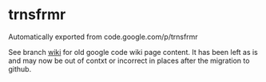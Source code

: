 # trnsfrmr
Automatically exported from code.google.com/p/trnsfrmr

See branch [wiki](../wiki) for old google code wiki page content.
It has been left as is and may now be out of contxt or incorrect in places after the migration to github.
